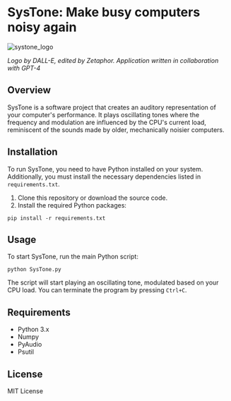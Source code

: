 # SysTone: Make busy computers noisy again

![systone_logo](https://github.com/Zetaphor/SysTone/assets/3112763/bbbc4f67-e7a6-463e-9d32-26d8bd8f8869)

_Logo by DALL-E, edited by Zetaphor. Application written in collaboration with GPT-4_

## Overview
SysTone is a software project that creates an auditory representation of your computer's performance. It plays oscillating tones where the frequency and modulation are influenced by the CPU's current load, reminiscent of the sounds made by older, mechanically noisier computers.

## Installation
To run SysTone, you need to have Python installed on your system. Additionally, you must install the necessary dependencies listed in `requirements.txt`.

1. Clone this repository or download the source code.
2. Install the required Python packages:

```shell
pip install -r requirements.txt
```

## Usage
To start SysTone, run the main Python script:

```shell
python SysTone.py
```

The script will start playing an oscillating tone, modulated based on your CPU load. You can terminate the program by pressing `Ctrl+C`.

## Requirements
- Python 3.x
- Numpy
- PyAudio
- Psutil

## License
MIT License